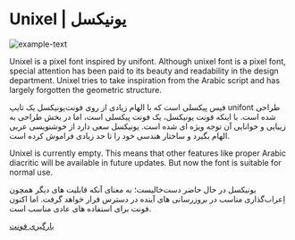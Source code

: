 # Unixel | یونیکسل
![example-text](https://github.com/MDarvishi5124/unixel/assets/100155793/1f7693df-3162-4025-9b71-6e78c17eba1b)

Unixel is a pixel font inspired by unifont. Although unixel font is a pixel font, special attention has been paid to its beauty and readability in the design department.
Unixel tries to take inspiration from the Arabic script and has largely forgotten the geometric structure.

یونیکسل یک تایپ‎‌فیس پیکسلی است که با الهام زیادی از روی فونت unifont طراحی شده است. با اینکه فونت یونیکسل، یک فونت پیکسلی است، اما در بخش طراحی به زیبایی و خوانایی آن توجه ویژه ای شده است.
یونیکسل سعی دارد از خوشنویسی عربی الهام بگیرد و ساختار هندسی خود را تا حد زیادی فراموش کرده است.


Unixel is currently empty. This means that other features like proper Arabic diacritic will be available in future updates. But now the font is suitable for normal use.

یونیکسل در حال حاضر دست‌خالیست؛ به معنای آنکه قابلیت های دیگر همچون اِعراب‌گذاری مناسب در بروزرسانی های آینده در دسترس قرار خواهد گرفت. اما اکنون فونت برای استفاده های عادی مناسب است.


<a id="download" href="">
بارگیری فونت
</a>
